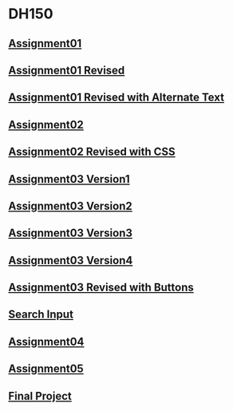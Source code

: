 # DH150

## [Assignment01](Week1/assignment01.html)

## [Assignment01 Revised](Week1/activity-week02-1.html)

## [Assignment01 Revised with Alternate Text](Week1/activity-week02-2.html)

## [Assignment02](Week2/assignment02.html)

## [Assignment02 Revised with CSS](Week3/activity-week03-1.html)

## [Assignment03 Version1](Week3/assignment03-1.html)

## [Assignment03 Version2](Week3/assignment03-2.html)

## [Assignment03 Version3](Week3/assignment03-3.html)

## [Assignment03 Version4](Week3/assignment03-4.html)

## [Assignment03 Revised with Buttons](Week4/activity04-01.html)

## [Search Input](Week4/activity04-02.html)

## [Assignment04](Week4/assignment04.html)

## [Assignment05](Week5/assignment05.html)

## [Final Project](Week6/projectdocumentation.html)